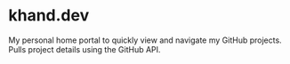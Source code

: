 # khand.dev

My personal home portal to quickly view and navigate my GitHub projects. Pulls
project details using the GitHub API.
